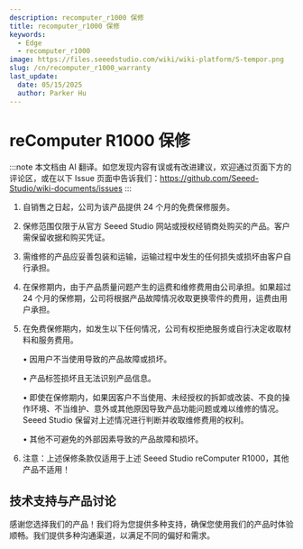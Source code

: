 ```yaml
---
description: recomputer_r1000 保修
title: recomputer_r1000 保修
keywords:
  - Edge
  - recomputer_r1000
image: https://files.seeedstudio.com/wiki/wiki-platform/S-tempor.png
slug: /cn/recomputer_r1000_warranty
last_update:
  date: 05/15/2025
  author: Parker Hu
---
```


# reComputer R1000 保修

:::note
本文档由 AI 翻译。如您发现内容有误或有改进建议，欢迎通过页面下方的评论区，或在以下 Issue 页面中告诉我们：https://github.com/Seeed-Studio/wiki-documents/issues
:::

1. 自销售之日起，公司为该产品提供 24 个月的免费保修服务。
2. 保修范围仅限于从官方 Seeed Studio 网站或授权经销商处购买的产品。客户需保留收据和购买凭证。
3. 需维修的产品应妥善包装和运输，运输过程中发生的任何损失或损坏由客户自行承担。
4. 在保修期内，由于产品质量问题产生的运费和维修费用由公司承担。如果超过 24 个月的保修期，公司将根据产品故障情况收取更换零件的费用，运费由用户承担。
5. 在免费保修期内，如发生以下任何情况，公司有权拒绝服务或自行决定收取材料和服务费用。

    • 因用户不当使用导致的产品故障或损坏。

    • 产品标签损坏且无法识别产品信息。

    • 即使在保修期内，如果因客户不当使用、未经授权的拆卸或改装、不良的操作环境、不当维护、意外或其他原因导致产品功能问题或难以维修的情况。Seeed Studio 保留对上述情况进行判断并收取维修费用的权利。

    • 其他不可避免的外部因素导致的产品故障和损坏。

6. 注意：上述保修条款仅适用于上述 Seeed Studio reComputer R1000，其他产品不适用！

## 技术支持与产品讨论

感谢您选择我们的产品！我们将为您提供多种支持，确保您使用我们的产品时体验顺畅。我们提供多种沟通渠道，以满足不同的偏好和需求。

<div class="button_tech_support_container">
<a href="https://forum.seeedstudio.com/" class="button_forum"></a> 
<a href="https://www.seeedstudio.com/contacts" class="button_email"></a>
</div>

<div class="button_tech_support_container">
<a href="https://discord.gg/eWkprNDMU7" class="button_discord"></a> 
<a href="https://github.com/Seeed-Studio/wiki-documents/discussions/69" class="button_discussion"></a>
</div>